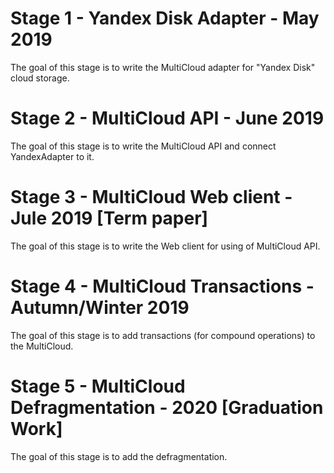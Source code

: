 # Stage 1 - Yandex Disk Adapter - May 2019

The goal of this stage is to write the MultiCloud adapter for "Yandex Disk" cloud storage.

# Stage 2 - MultiCloud API - June 2019

The goal of this stage is to write the MultiCloud API and connect YandexAdapter to it.

# Stage 3 - MultiCloud Web client - Jule 2019 [Term paper]

The goal of this stage is to write the Web client for using of MultiCloud API.

# Stage 4 - MultiCloud Transactions - Autumn/Winter 2019

The goal of this stage is to add transactions (for compound operations) to the MultiCloud.

# Stage 5 - MultiCloud Defragmentation - 2020 [Graduation Work]

The goal of this stage is to add the defragmentation.
